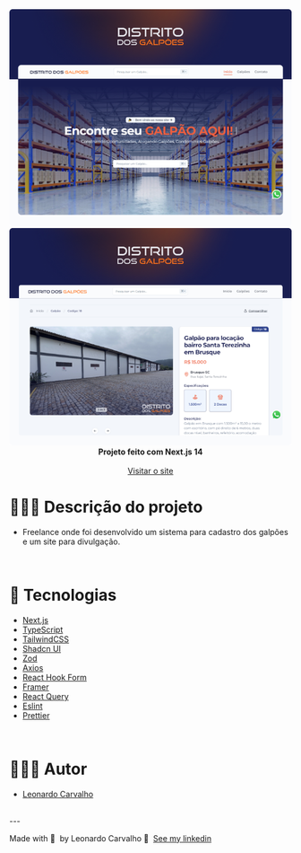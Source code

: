 <div align="center">

<img alt="preview-1" src="https://raw.githubusercontent.com/Leorrc/website-distrito-dos-galpoes/master/images/preview-1.png">

<img alt="preview-2" src="https://raw.githubusercontent.com/Leorrc/website-distrito-dos-galpoes/master/images/preview-2.png">
</div>

<div align="center"><strong>Projeto feito com Next.js 14</strong></div>
<br />
<div align="center">
<a href="https://distritodosgalpoes.com.br/">Visitar o site</a>
</div>

# 👨🏻‍💻 Descrição do projeto 

- Freelance onde foi desenvolvido um sistema para cadastro dos galpões e um site para divulgação.

<br />

# 🚀 Tecnologias

- [Next.js](https://reactjs.org/)
- [TypeScript](https://www.typescriptlang.org/)
- [TailwindCSS](https://tailwindcss.com/)
- [Shadcn UI](https://ui.shadcn.com/)
- [Zod](https://zod.dev/)
- [Axios](https://axios-http.com/ptbr/docs/intro)
- [React Hook Form](https://react-hook-form.com/)
- [Framer](https://www.framer.com/)
- [React Query](https://react-query.tanstack.com/)
- [Eslint](https://eslint.org/)
- [Prettier](https://prettier.io/)

<br />

# 👨🏻‍💻 Autor

- [Leonardo Carvalho](https://www.linkedin.com/in/leocarvalhodev/)

<br />
---

Made with 💜 &nbsp;by Leonardo Carvalho 👋 &nbsp;[See my linkedin](https://www.linkedin.com/in/leocarvalhodev/)